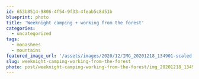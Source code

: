 ```yaml
---
id: 653b8514-9806-4f54-9f33-4feab5c8d51b
blueprint: photo
title: 'Weeknight camping + working from the forest'
categories:
  - uncategorized
tags:
  - monashees
  - mountains
featured_image_url: '/assets/images/2020/12/IMG_20201218_134901-scaled.jpg'
slug: weeknight-camping-working-from-the-forest
photo: post/weeknight-camping-working-from-the-forest/img_20201218_134901-scaled.jpg
---
```

<p><!-- wp:image {"id":1337,"sizeSlug":"large"} --></p>
<figure class="wp-block-image size-large"><img src="/assets/images/2020/12/IMG_20201218_134901-1024x768.jpg" alt="" class="wp-image-1337"/></figure>
<p><!-- /wp:image --></p>
<p><!-- wp:image {"id":1338} --></p>
<figure class="wp-block-image"><img src="/assets/images/2020/12/IMG_20201218_100451.jpg" alt="" class="wp-image-1338"/></figure>
<p><!-- /wp:image --></p>
<p><!-- wp:image {"id":1336} --></p>
<figure class="wp-block-image"><img src="/assets/images/2020/12/IMG_20201217_220241.jpg" alt="" class="wp-image-1336"/></figure>
<p><!-- /wp:image --></p>
